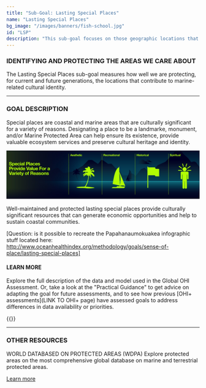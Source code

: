 ```yaml
---
title: "Sub-Goal: Lasting Special Places"
name: "Lasting Special Places"
bg_image: "/images/banners/fish-school.jpg"
id: "LSP"
description: "This sub-goal focuses on those geographic locations that hold particular value for aesthetic, spiritual, cultural, recreational or existence reasons, and assesses how well they are protected."
---
```


### IDENTIFYING AND PROTECTING THE AREAS WE CARE ABOUT
The Lasting Special Places sub-goal measures how well we are protecting, for current and future generations, the locations that contribute to marine-related cultural identity. 


----

### GOAL DESCRIPTION

Special places are coastal and marine areas that are culturally significant for a variety of reasons.  Designating a place to be a landmarke, monument, and/or Marine Protected Area can help ensure its existence, provide valuable ecosystem services and preserve cultural heritage and identity.

![](/images/lasting_special_places.jpg)

Well-maintained and protected lasting special places provide culturally significant resources that can generate economic opportunities and help to sustain coastal communities.

[Question: is it possible to recreate the Papahanaumokuakea infographic stuff located here: http://www.oceanhealthindex.org/methodology/goals/sense-of-place/lasting-special-places]

#### LEARN MORE
Explore the full description of the data and model used in the Global OHI Assessment. Or, take a look at the "Practical Guidance" to get advice on adapting the goal for future assessments, and to see how previous [OHI+ assessments](LINK TO OHI+ page) have assessed goals to address differences in data availability or priorities.

{{<buttons left_text="OHI Model" left_link="" right_text="Practical Guidance" right_link="" left_icon="/images/misc/microscope-icon.svg" right_icon="/images/misc/directions-icon.svg">}}

----

### OTHER RESOURCES
WORLD DATABASED ON PROTECTED AREAS (WDPA)
Explore protected areas on the most comprehensive global database on marine and terrestrial protected areas.

[Learn more](https://www.protectedplanet.net/en/thematic-areas/wdpa?tab=WDPA)
